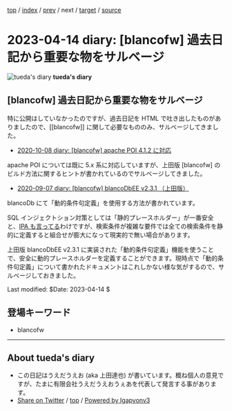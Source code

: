 [top](../index.html) 
 / [index](index.html) 
 / [prev](ig230413.02.html) 
 / next 
 / [target](https://uedaueo.github.io/diary-of-tueda/2023/ig230414.01.html) 
 / [source](https://github.com/uedaueo/diary-of-tueda/blob/master/2023/ig230414.01.src.md) 

2023-04-14 diary: [blancofw] 過去日記から重要な物をサルベージ
=====================================================================================================
![tueda's diary](https://uedaueo.github.io/diary-of-tueda/images/furoduck.jpg "うえだうえお") **tueda's diary**

## [blancofw] 過去日記から重要な物をサルベージ

特に公開はしていなかったのですが、過去日記を HTML で吐き出したものがありましたので、[[blancofw]] に関して必要なもののみ、サルベージしてきました。

* [2020-10-08 diary: [blancofw] apache POI 4.1.2 に対応](../2020/ig201008.html)

apache POI については既に 5.x 系に対応していますが、上田版 [blancofw] のビルド方法に関するヒントが書かれているのでサルベージしてきました。

* [2020-09-07 diary: [blancofw] blancoDbEE v2.3.1 （上田版）](../2020/ig200907.html)

blancoDb にて「動的条件句定義」を使用する方法が書かれています。

SQL インジェクトション対策としては「静的プレースホルダー」が一番安全と、[IPA も言ってる](https://www.ipa.go.jp/security/vuln/websecurity/ug65p900000196e2-att/000017320.pdf)わけですが、検索条件が複雑な要件では全ての検索条件を静的に定義すると組合せが膨大になって現実的で無い場合があります。

上田版 blancoDbEE v2.3.1 に実装された「動的条件句定義」機能を使うことで、安全に動的プレースホルダーを定義することができます。現時点で「動的条件句定義」について書かれたドキュメントはこれしかない様な気がするので、サルベージしておきました。

Last modified: $Date: 2023-04-14 $

## 登場キーワード

* blancofw

----------------------------------------------------------------------------------------------------

## About tueda's diary

* この日記はうえだうえお (aka 上田達也) が書いています。概ね個人の意見ですが、たまに有限会社うえだうえおうぇあを代表して発言する事があります。
* [Share on Twitter](https://twitter.com/intent/tweet?hashtags=tueda%2Cuedaueo&text=%5Bblancofw%5D+%E9%81%8E%E5%8E%BB%E6%97%A5%E8%A8%98%E3%81%8B%E3%82%89%E9%87%8D%E8%A6%81%E3%81%AA%E7%89%A9%E3%82%92%E3%82%B5%E3%83%AB%E3%83%99%E3%83%BC%E3%82%B8&url=https%3A%2F%2Fuedaueo.github.io%2Fdiary-of-tueda%2F2023%2Fig230414.01.html) / [top](../index.html) / [Powered by Igapyonv3](https://github.com/igapyon/igapyonv3)
